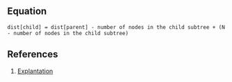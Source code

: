 ## Equation
```
dist[child] = dist[parent] - number of nodes in the child subtree + (N - number of nodes in the child subtree)
```



## References
1. [Explantation](https://leetcode.com/problems/sum-of-distances-in-tree/discuss/254229/Java-2-dfs-solution)
